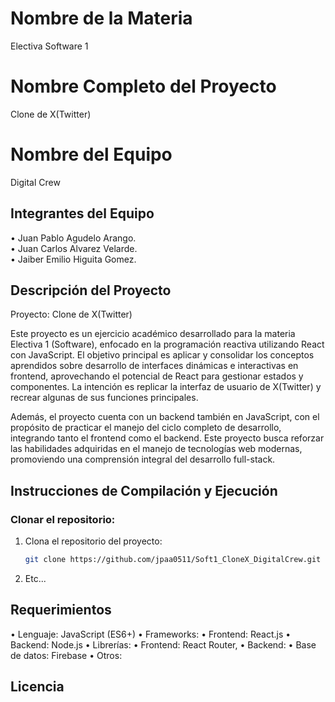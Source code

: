 # Nombre de la Materia
Electiva Software 1

# Nombre Completo del Proyecto
Clone de X(Twitter)

# Nombre del Equipo
Digital Crew

## Integrantes del Equipo
• Juan Pablo Agudelo Arango.  
• Juan Carlos Alvarez Velarde.  
• Jaiber Emilio Higuita Gomez.  

## Descripción del Proyecto
Proyecto: Clone de X(Twitter)  

Este proyecto es un ejercicio académico desarrollado para la materia Electiva 1 (Software), enfocado en la programación reactiva utilizando React con JavaScript. El objetivo principal es aplicar y consolidar los conceptos aprendidos sobre desarrollo de interfaces dinámicas e interactivas en frontend, aprovechando el potencial de React para gestionar estados y componentes. La intención es replicar la interfaz de usuario de X(Twitter) y recrear algunas de sus funciones principales.  

Además, el proyecto cuenta con un backend también en JavaScript, con el propósito de practicar el manejo del ciclo completo de desarrollo, integrando tanto el frontend como el backend. Este proyecto busca reforzar las habilidades adquiridas en el manejo de tecnologías web modernas, promoviendo una comprensión integral del desarrollo full-stack.

## Instrucciones de Compilación y Ejecución

### Clonar el repositorio:
1. Clona el repositorio del proyecto:
   ```bash
   git clone https://github.com/jpaa0511/Soft1_CloneX_DigitalCrew.git
2. Etc...

## Requerimientos
• Lenguaje: JavaScript (ES6+)
• Frameworks:
   • Frontend: React.js
   • Backend: Node.js
• Librerías:
   • Frontend: React Router, 
   • Backend: 
• Base de datos: Firebase
• Otros:
## Licencia
